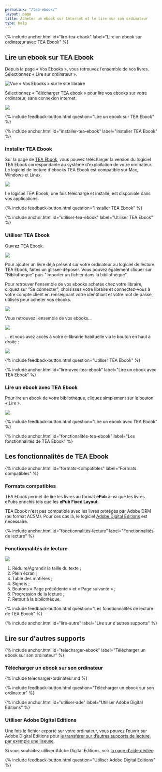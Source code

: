```yaml
---
permalink: "/tea-ebook/"
layout: page
title: Acheter un ebook sur Internet et le lire sur son ordinateur
type: help
---
```


{% include anchor.html id="lire-tea-ebook" label="Lire un ebook sur ordinateur avec TEA Ebook" %}

## Lire un ebook sur TEA Ebook

Depuis la page « Vos Ebooks », vous retrouvez l’ensemble de vos livres. Sélectionnez « Lire sur ordinateur ».

![Vue « Vos Ebooks » sur le site libraire](/images/telecharger-ordinateur-2.png)

Sélectionnez « Télécharger TEA ebook » pour lire vos ebooks sur votre ordinateur, sans connexion internet.

![](/images/telecharger-ordinateur-3b.png)

{% include feedback-button.html question="Lire un ebook sur TEA Ebook" %}

{% include anchor.html id="installer-tea-ebook" label="Installer TEA Ebook" %}

### Installer TEA Ebook

Sur la page de [TEA Ebook](https://app.tea-ebook.com/), vous pouvez télécharger la version du logiciel TEA Ebook correspondante au système d'exploitation de votre ordinateur. Le logiciel de lecture d'ebooks TEA Ebook est compatible sur Mac, Windows et Linux.

![](/images/installer-tea-ebook.png)

Le logiciel TEA Ebook, une fois téléchargé et installé, est disponible dans vos applications. 

{% include feedback-button.html question="Installer TEA Ebook" %}

{% include anchor.html id="utiliser-tea-ebook" label="Utiliser TEA Ebook" %}

### Utiliser TEA Ebook

Ouvrez TEA Ebook. 

![](/images/initialisation-tea-ebookv1.3.png)

Pour ajouter un livre déjà présent sur votre ordinateur au logiciel de lecture TEA Ebook, faites un glisser-déposer.
Vous pouvez également cliquer sur "Bibliothèque" puis "Importer un fichier dans la bibliothèque".

Pour retrouver l'ensemble de vos ebooks achetés chez votre libraire, cliquez sur "Se connecter", choisissez votre libraire et connectez-vous à votre compte client en renseignant votre identifiant et votre mot de passe, utilisés pour acheter vos ebooks.

![](/images/tea_ebook_login_popinv1.3.png)

Vous retrouvez l’ensemble de vos ebooks...

![](/images/tea-ebook-library.png)

... et vous avez accès à votre e-librairie habituelle via le bouton en haut à droite :

![](/images/tea_ebook_menu_bar.png)

{% include feedback-button.html question="Utiliser TEA Ebook" %}

{% include anchor.html id="lire-avec-tea-ebook" label="Lire un ebook avec TEA Ebook" %}

### Lire un ebook avec TEA Ebook

Pour lire un ebook de votre bibliothèque, cliquez simplement sur le bouton « Lire ».

![](/images/tea-ebook-lecture.png)

{% include feedback-button.html question="Lire un ebook avec TEA Ebook" %}

{% include anchor.html id="fonctionalités-tea-ebook" label="Les fonctionnalités de TEA Ebook" %}

## Les fonctionnalités de TEA Ebook

{% include anchor.html id="formats-compatibles" label="Formats compatibles" %}

### Formats compatibles

TEA Ebook permet de lire les livres au format **ePub** ainsi que les livres ePubs enrichis tels que les **ePub Fixed Layout**.

TEA Ebook n'est pas compatible avec les livres protégés par Adobe DRM (au format ACSM). Pour ces cas là, le logiciel <a href="/ade/#lire-ade">Adobe Digital Editions</a> est nécessaire.


{% include anchor.html id="fonctionnalités-lecture" label="Fonctionnalités de lecture" %}

### Fonctionnalités de lecture

![](/images/tea-ebook-fonctionnalites.png)
 
1. Réduire/Agrandir la taille du texte ;
2. Plein écran ;
3. Table des matières ;
4. Signets ;
5. Boutons « Page précédente » et « Page suivante » ;
6. Progression de la lecture ;
7. Retour à la bibliothèque.

{% include feedback-button.html question="Les fonctionnalités de lecture de TEA Ebook" %}

{% include anchor.html id="lire-autre" label="Lire sur d'autres supports" %}

## Lire sur d'autres supports

{% include anchor.html id="telecharger-ebook" label="Télécharger un ebook sur son ordinateur" %}

### Télécharger un ebook sur son ordinateur

{% include telecharger-ordinateur.md %}

{% include feedback-button.html question="Télécharger un ebook sur son ordinateur" %}

{% include anchor.html id="utiliser-ade" label="Utiliser Adobe Digital Editions" %}

### Utiliser Adobe Digital Editions

Une fois le fichier exporté sur votre ordinateur, vous pouvez l’ouvrir sur Adobe Digital Editions pour [le transférer sur d’autres supports de lecture, par exemple une liseuse](http://aide.tea-ebook.com/ade/#transfert-livre).

Si vous souhaitez utiliser Adobe Digital Editions, voir [la page d'aide dédiée](/ade/).

{% include feedback-button.html question="Utiliser Adobe Digital Editions" %}
